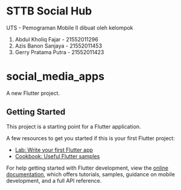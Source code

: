 # STTB Social Hub
UTS - Pemograman Mobile II dibuat oleh kelompok 
 
1. Abdul Kholiq Fajar  - 21552011296
2. Azis Banon Sanjaya  - 21552011453
3. Gerry Pratama Putra - 21552011423
# social_media_apps

A new Flutter project.

## Getting Started

This project is a starting point for a Flutter application.

A few resources to get you started if this is your first Flutter project:

- [Lab: Write your first Flutter app](https://docs.flutter.dev/get-started/codelab)
- [Cookbook: Useful Flutter samples](https://docs.flutter.dev/cookbook)

For help getting started with Flutter development, view the
[online documentation](https://docs.flutter.dev/), which offers tutorials,
samples, guidance on mobile development, and a full API reference.
